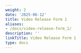 ```yaml
---
weight: 2
date: '2025-06-12'
title: Video Release Form 1
aliases:
- /docs/video-release-form_1/
description: ''
linkTitle: Video Release Form 1
type: docs
---
```


